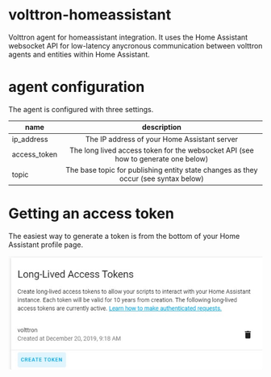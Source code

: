 # volttron-homeassistant
Volttron agent for homeassistant integration.  It uses the Home Assistant websocket API for low-latency anycronous communication between volttron agents and entities within Home Assistant.

# agent configuration
The agent is configured with three settings.

| name        | description           |
| ------------- |:-------------:|
| ip_address      | The IP address of your Home Assistant server |
| access_token     | The long lived access token for the websocket API (see how to generate one below) |
| topic | The base topic for publishing entity state changes as they occur (see syntax below)     |



# Getting an access token
The easiest way to generate a token is from the bottom of your Home Assistant profile page.

![TOKEN](images/generating_tokens.jpg)

